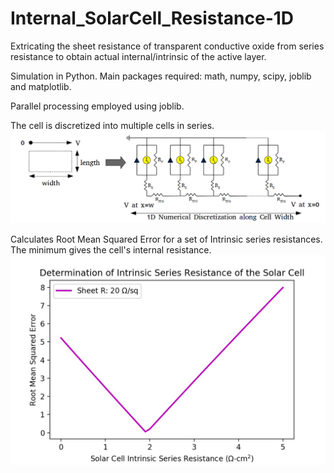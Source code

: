 # Internal_SolarCell_Resistance-1D
Extricating the sheet resistance of transparent conductive oxide from series resistance to obtain actual internal/intrinsic of the active layer.

Simulation in Python. Main packages required: math, numpy, scipy, joblib and matplotlib.

Parallel processing employed using joblib.

The cell is discretized into multiple cells in series.
![Schematic](Schematic.png)

Calculates Root Mean Squared Error for a set of Intrinsic series resistances. The minimum gives the cell's internal resistance.
![RMSE](RMSerror_vs_Rintrinsic.jpeg)
